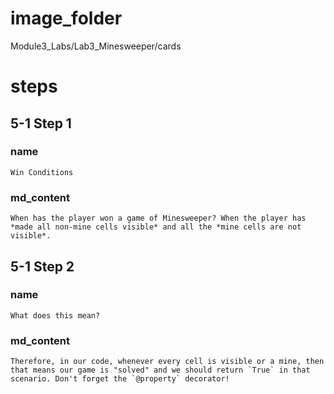 # image_folder
Module3_Labs/Lab3_Minesweeper/cards

# steps

## 5-1 Step 1

### name
```
Win Conditions
```

### md_content
```
When has the player won a game of Minesweeper? When the player has *made all non-mine cells visible* and all the *mine cells are not visible*. 
```


## 5-1 Step 2
### name
```
What does this mean?
```
### md_content
```
Therefore, in our code, whenever every cell is visible or a mine, then that means our game is "solved" and we should return `True` in that scenario. Don't forget the `@property` decorator!
```
